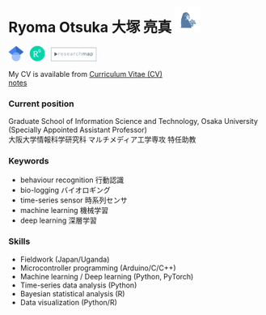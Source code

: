 # Ryoma Otsuka 大塚 亮真 <img src="/images/dokudami_gorilla_blue.png" width="50">

[<img src="/images/google_scholar.png" width="30">](https://scholar.google.co.jp/citations?user=TzrgGqEAAAAJ&hl=ja)&nbsp;&nbsp; [<img src="/images/researchgate.png" width="30">](https://scholar.google.co.jp/citations?user=TzrgGqEAAAAJ&hl=ja)&nbsp;&nbsp; [<img src="/images/research_map.png" width="90">](https://scholar.google.co.jp/citations?user=TzrgGqEAAAAJ&hl=ja)&nbsp;&nbsp;


My CV is available from [Curriculum Vitae (CV)](docs/cv_en_jp_20240513.pdf)  
[notes](pages/notes.md) 

### Current position 
Graduate School of Information Science and Technology, Osaka University    
(Specially Appointed Assistant Professor)    
大阪大学情報科学研究科 マルチメディア工学専攻 特任助教    

### Keywords
- behaviour recognition 行動認識
- bio-logging バイオロギング 
- time-series sensor 時系列センサ 
- machine learning 機械学習 
- deep learning 深層学習 

### Skills 
- Fieldwork (Japan/Uganda)  
- Microcontroller programming (Arduino/C/C++)
- Machine learning / Deep learning (Python, PyTorch)
- Time-series data analysis (Python) 
- Bayesian statistical analysis (R)
- Data visualization (Python/R)

